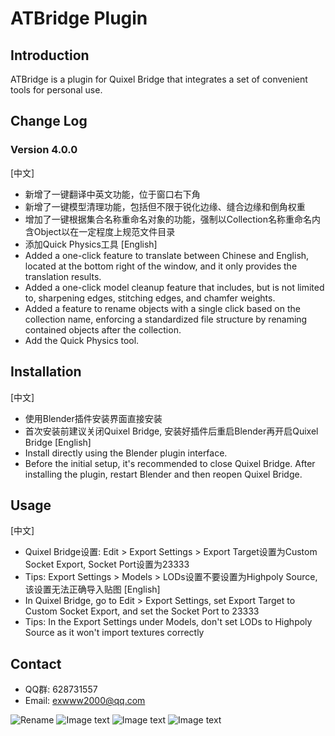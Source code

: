 # ATBridge Plugin

## Introduction
ATBridge is a plugin for Quixel Bridge that integrates a set of convenient tools for personal use.

## Change Log
### Version 4.0.0
[中文]
- 新增了一键翻译中英文功能，位于窗口右下角
- 新增了一键模型清理功能，包括但不限于锐化边缘、缝合边缘和倒角权重
- 增加了一键根据集合名称重命名对象的功能，强制以Collection名称重命名内含Object以在一定程度上规范文件目录
- 添加Quick Physics工具
[English]
- Added a one-click feature to translate between Chinese and English, located at the bottom right of the window, and it only provides the translation results.
- Added a one-click model cleanup feature that includes, but is not limited to, sharpening edges, stitching edges, and chamfer weights.
- Added a feature to rename objects with a single click based on the collection name, enforcing a standardized file structure by renaming contained objects after the collection.
- Add the Quick Physics tool.

## Installation
[中文]
- 使用Blender插件安装界面直接安装
- 首次安装前建议关闭Quixel Bridge, 安装好插件后重启Blender再开启Quixel Bridge
[English]
- Install directly using the Blender plugin interface.
- Before the initial setup, it's recommended to close Quixel Bridge. After installing the plugin, restart Blender and then reopen Quixel Bridge.

## Usage
[中文]
- Quixel Bridge设置: Edit > Export Settings > Export Target设置为Custom Socket Export, Socket Port设置为23333
- Tips: Export Settings > Models > LODs设置不要设置为Highpoly Source, 该设置无法正确导入贴图
[English]
- In Quixel Bridge, go to Edit > Export Settings, set Export Target to Custom Socket Export, and set the Socket Port to 23333
- Tips: In the Export Settings under Models, don't set LODs to Highpoly Source as it won't import textures correctly

## Contact
- QQ群: 628731557
- Email: exwww2000@qq.com

![Rename](https://gitee.com/baka-akari/images_lib/raw/master/%E5%8A%A8%E7%94%BB%2025.gif "Rename")
![Image text](https://gitee.com/baka-akari/images_lib/raw/master/%E5%8A%A8%E7%94%BB%2025.gif)
![Image text](https://gitee.com/baka-akari/images_lib/raw/master/%E5%8A%A8%E7%94%BB%2027.gif)
![Image text](https://gitee.com/baka-akari/images_lib/raw/master/%E5%8A%A8%E7%94%BB%2026.gif)
